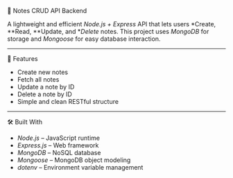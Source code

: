 📝 Notes CRUD API Backend

A lightweight and efficient *Node.js + Express* API that lets users *Create, **Read, **Update, and **Delete* notes. This project uses *MongoDB* for storage and *Mongoose* for easy database interaction.

---

🚀 Features

- Create new notes
- Fetch all notes
- Update a note by ID
- Delete a note by ID
- Simple and clean RESTful structure

---

🛠 Built With

- *Node.js* – JavaScript runtime
- *Express.js* – Web framework
- *MongoDB* – NoSQL database
- *Mongoose* – MongoDB object modeling
- *dotenv* – Environment variable management


